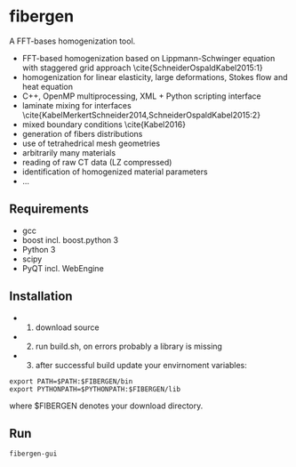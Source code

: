 # fibergen

A FFT-bases homogenization tool.

* FFT-based homogenization based on Lippmann-Schwinger equation with staggered grid approach \cite{SchneiderOspaldKabel2015:1}
* homogenization for linear elasticity, large deformations, Stokes flow and heat equation
* C++, OpenMP multiprocessing, XML + Python scripting interface
* laminate mixing for interfaces \cite{KabelMerkertSchneider2014,SchneiderOspaldKabel2015:2}
* mixed boundary conditions \cite{Kabel2016}
* generation of fibers distributions
* use of tetrahedrical mesh geometries
* arbitrarily many materials
* reading of raw CT data (LZ compressed)
* identification of homogenized material parameters
* ...

## Requirements

* gcc
* boost incl. boost.python 3
* Python 3
* scipy
* PyQT incl. WebEngine

## Installation

* 1. download source
* 2. run build.sh, on errors probably a library is missing
* 3. after successful build update your envirnoment variables:
```
export PATH=$PATH:$FIBERGEN/bin
export PYTHONPATH=$PYTHONPATH:$FIBERGEN/lib
```
where $FIBERGEN denotes your download directory.

## Run

```
fibergen-gui
```

